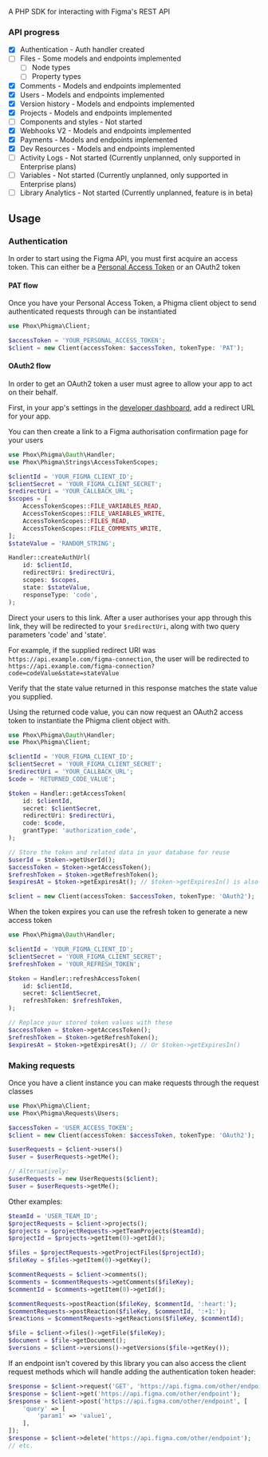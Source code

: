 A PHP SDK for interacting with Figma's REST API

### API progress
- [x] Authentication - Auth handler created
- [ ] Files - Some models and endpoints implemented
  - [ ] Node types
  - [ ] Property types
- [x] Comments - Models and endpoints implemented
- [x] Users - Models and endpoints implemented
- [x] Version history - Models and endpoints implemented
- [x] Projects - Models and endpoints implemented
- [ ] Components and styles - Not started
- [x] Webhooks V2 - Models and endpoints implemented
- [x] Payments - Models and endpoints implemented
- [x] Dev Resources - Models and endpoints implemented
- [ ] Activity Logs - Not started (Currently unplanned, only supported in Enterprise plans)
- [ ] Variables - Not started (Currently unplanned, only supported in Enterprise plans)
- [ ] Library Analytics - Not started (Currently unplanned, feature is in beta)

## Usage
### Authentication
In order to start using the Figma API, you must first acquire an access token. 
This can either be a [Personal Access Token](https://www.figma.com/developers/api#access-tokens) 
or an OAuth2 token
#### PAT flow
Once you have your Personal Access Token, a Phigma client object to send authenticated requests 
through can be instantiated
```php
use Phox\Phigma\Client;

$accessToken = 'YOUR_PERSONAL_ACCESS_TOKEN';
$client = new Client(accessToken: $accessToken, tokenType: 'PAT');
```

#### OAuth2 flow
In order to get an OAuth2 token a user must agree to allow your app to act on their behalf. 

First, in your app's settings in the [developer dashboard](https://www.figma.com/developers/apps), 
add a redirect URL for your app.

You can then create a link to a Figma authorisation confirmation page for your users
```php
use Phox\Phigma\Oauth\Handler;
use Phox\Phigma\Strings\AccessTokenScopes;

$clientId = 'YOUR_FIGMA_CLIENT_ID';
$clientSecret = 'YOUR_FIGMA_CLIENT_SECRET';
$redirectUri = 'YOUR_CALLBACK_URL';
$scopes = [
    AccessTokenScopes::FILE_VARIABLES_READ,
    AccessTokenScopes::FILE_VARIABLES_WRITE,
    AccessTokenScopes::FILES_READ,
    AccessTokenScopes::FILE_COMMENTS_WRITE,
];
$stateValue = 'RANDOM_STRING';

Handler::createAuthUrl(
    id: $clientId,
    redirectUri: $redirectUri,
    scopes: $scopes,
    state: $stateValue,
    responseType: 'code',
);
```
Direct your users to this link.
After a user authorises your app through this link, they will be redirected to your `$redirectUri`, along with two 
query parameters 'code' and 'state'.

For example, if the supplied redirect URI was `https://api.example.com/figma-connection`, the user will be 
redirected to `https://api.example.com/figma-connection?code=codeValue&state=stateValue`

Verify that the state value returned in this response matches the state value you supplied.

Using the returned code value, you can now request an OAuth2 access token to instantiate the Phigma client object with.
```php
use Phox\Phigma\Oauth\Handler;
use Phox\Phigma\Client;

$clientId = 'YOUR_FIGMA_CLIENT_ID';
$clientSecret = 'YOUR_FIGMA_CLIENT_SECRET';
$redirectUri = 'YOUR_CALLBACK_URL';
$code = 'RETURNED_CODE_VALUE';

$token = Handler::getAccessToken(
    id: $clientId,
    secret: $clientSecret,
    redirectUri: $redirectUri,
    code: $code,
    grantType: 'authorization_code',
);

// Store the token and related data in your database for reuse
$userId = $token->getUserId();
$accessToken = $token->getAccessToken();
$refreshToken = $token->getRefreshToken();
$expiresAt = $token->getExpiresAt(); // $token->getExpiresIn() is also available

$client = new Client(accessToken: $accessToken, tokenType: 'OAuth2');
```

When the token expires you can use the refresh token to generate a new access token
```php
use Phox\Phigma\Oauth\Handler;

$clientId = 'YOUR_FIGMA_CLIENT_ID';
$clientSecret = 'YOUR_FIGMA_CLIENT_SECRET';
$refreshToken = 'YOUR_REFRESH_TOKEN';

$token = Handler::refreshAccessToken(
    id: $clientId,
    secret: $clientSecret,
    refreshToken: $refreshToken,
);

// Replace your stored token values with these
$accessToken = $token->getAccessToken();
$refreshToken = $token->getRefreshToken();
$expiresAt = $token->getExpiresAt(); // Or $token->getExpiresIn()
```

### Making requests
Once you have a client instance you can make requests through the request classes
```php
use Phox\Phigma\Client;
use Phox\Phigma\Requests\Users;

$accessToken = 'USER_ACCESS_TOKEN';
$client = new Client(accessToken: $accessToken, tokenType: 'OAuth2');

$userRequests = $client->users() 
$user = $userRequests->getMe();

// Alternatively:
$userRequests = new UserRequests($client);
$user = $userRequests->getMe();
```

Other examples:
```php
$teamId = 'USER_TEAM_ID';
$projectRequests = $client->projects();
$projects = $projectRequests->getTeamProjects($teamId);
$projectId = $projects->getItem(0)->getId();

$files = $projectRequests->getProjectFiles($projectId);
$fileKey = $files->getItem(0)->getKey();

$commentRequests = $client->comments();
$comments = $commentRequests->getComments($fileKey);
$commentId = $comments->getItem(0)->getId();

$commentRequests->postReaction($fileKey, $commentId, ':heart:');
$commentRequests->postReaction($fileKey, $commentId, ':+1:');
$reactions = $commentRequests->getReactions($fileKey, $commentId);

$file = $client->files()->getFile($fileKey);
$document = $file->getDocument();
$versions = $client->versions()->getVersions($file->getKey());
```

If an endpoint isn't covered by this library you can also access the client request methods which will handle 
adding the authentication token header:
```php
$response = $client->request('GET', 'https://api.figma.com/other/endpoint');
$response = $client->get('https://api.figma.com/other/endpoint');
$response = $client->post('https://api.figma.com/other/endpoint', [
    'query' => [
        'param1' => 'value1',
    ],
]);
$response = $client->delete('https://api.figma.com/other/endpoint');
// etc.
``` 